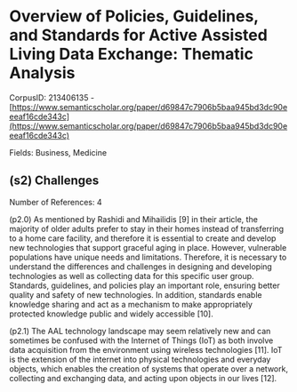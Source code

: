 # Overview of Policies, Guidelines, and Standards for Active Assisted Living Data Exchange: Thematic Analysis

CorpusID: 213406135 - [https://www.semanticscholar.org/paper/d69847c7906b5baa945bd3dc90eeeaf16cde343c](https://www.semanticscholar.org/paper/d69847c7906b5baa945bd3dc90eeeaf16cde343c)

Fields: Business, Medicine

## (s2) Challenges
Number of References: 4

(p2.0) As mentioned by Rashidi and Mihailidis [9] in their article, the majority of older adults prefer to stay in their homes instead of transferring to a home care facility, and therefore it is essential to create and develop new technologies that support graceful aging in place. However, vulnerable populations have unique needs and limitations. Therefore, it is necessary to understand the differences and challenges in designing and developing technologies as well as collecting data for this specific user group. Standards, guidelines, and policies play an important role, ensuring better quality and safety of new technologies. In addition, standards enable knowledge sharing and act as a mechanism to make appropriately protected knowledge public and widely accessible [10].

(p2.1) The AAL technology landscape may seem relatively new and can sometimes be confused with the Internet of Things (IoT) as both involve data acquisition from the environment using wireless technologies [11]. IoT is the extension of the internet into physical technologies and everyday objects, which enables the creation of systems that operate over a network, collecting and exchanging data, and acting upon objects in our lives [12].
